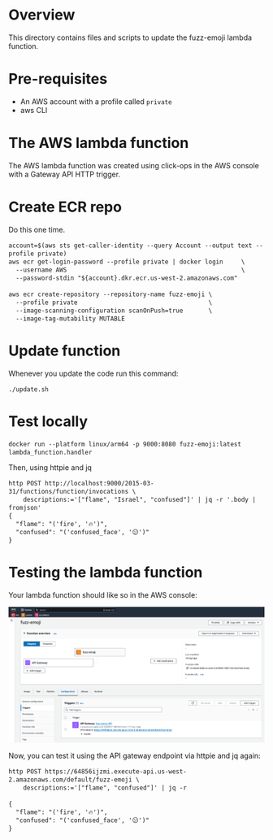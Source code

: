 # Overview

This directory contains files and scripts to update the fuzz-emoji lambda function.

# Pre-requisites

- An AWS account with a profile called `private`
- aws CLI

# The AWS lambda function

The AWS lambda function was created using click-ops in the AWS console with a Gateway API HTTP
trigger.

# Create ECR repo

Do this one time.

```
account=$(aws sts get-caller-identity --query Account --output text --profile private)
aws ecr get-login-password --profile private | docker login     \
  --username AWS                                                \
  --password-stdin "${account}.dkr.ecr.us-west-2.amazonaws.com"

aws ecr create-repository --repository-name fuzz-emoji \
  --profile private                                    \
  --image-scanning-configuration scanOnPush=true       \
  --image-tag-mutability MUTABLE
```

# Update function

Whenever you update the code run this command:

```
./update.sh
```

# Test locally

```
docker run --platform linux/arm64 -p 9000:8080 fuzz-emoji:latest lambda_function.handler
```

Then, using httpie and jq

```shell
http POST http://localhost:9000/2015-03-31/functions/function/invocations \
    descriptions:='["flame", "Israel", "confused"]' | jq -r '.body | fromjson'
{
  "flame": "('fire', '🔥')",
  "confused": "('confused_face', '😕')"
}
```

# Testing the lambda function

Your lambda function should like so in the AWS console:

![](lambda_function.png)

Now, you can test it using the API gateway endpoint via httpie and jq again:

```shell
http POST https://64856ijzmi.execute-api.us-west-2.amazonaws.com/default/fuzz-emoji \
    descriptions:='["flame", "confused"]' | jq -r

{
  "flame": "('fire', '🔥')",
  "confused": "('confused_face', '😕')"
}    
```
